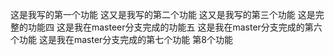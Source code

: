 这是我写的第一个功能
这又是我写的第二个功能
这又是我写的第三个功能
这是完整的功能四
这是我在masteer分支完成的功能五
这是我在master分支完成的第六个功能
这是我在master分支完成的第七个功能
第8个功能